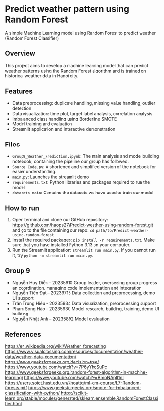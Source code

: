 # Predict weather pattern using Random Forest
A simple Machine Learning model using Random Forest to predict weather (Random Forest Classifier)

## Overview

This project aims to develop a machine learning model that can predict weather patterns using the Random Forest algorithm and is trained on historical weather data in Hanoi city.

## Features

- Data preprocessing: duplicate handling, missing value handling, outlier detection
- Data visualization: time plot, target label analysis, correlation analysis
- Imbalanced class handling using Borderline SMOTE
- Model training and evaluation
- Streamlit application and interactive demonstration

## Files

- `Group9_Weather_Prediction.ipynb`: The main analysis and model building notebook, containing the pipeline our group has followed.
- `Source_Code.py`: A shortened and simplified version of the notebook for easier understanding.
- `main.py`: Launches the streamlit demo
- `requirements.txt`: Python libraries and packages required to run the model
- `datasets-main`: Contains the datasets we have used to train our model

## How to run
1. Open terminal and clone our GitHub repository: https://github.com/haops27/Predict-weather-using-random-forest.git and go to the file containing our repo: `cd path/to/Predict-weather-using-random-forest`
2. Install the required packages: `pip install -r requirements.txt`. Make sure that you have installed Python 3.13 on your computer.
3. Run the Streamlit application: `streamlit run main.py`. If you cannot run it, try `python -m streamlit run main.py`.

## Group 9
 - Nguyễn Huy Diễn – 20235910	Group leader, overseeing group progress an coordination, managing code implementation and integration
- Nguyễn Tiến Đạt – 20239715	Data collection and preprocessing, demo UI support
- Trần Trung Hiếu – 20235934	Data visualization, preprocessing support
- Phạm Song Hào – 20235930	    Model research, building, training, demo UI building
- Nguyễn Nhật Anh – 20235892	Model evaluation

## References

https://en.wikipedia.org/wiki/Weather_forecasting
https://www.visualcrossing.com/resources/documentation/weather-data/weather-data-documentation/
https://www.geeksforgeeks.org/decision-tree/
https://www.youtube.com/watch?v=7P6yYhcSuPc
https://www.geeksforgeeks.org/random-forest-algorithm-in-machine-learning/
https://www.youtube.com/watch?v=BmoNAptI1nI
https://users.soict.hust.edu.vn/khoattq/ml-dm-course/L7-Random-forests.pdf
https://www.geeksforgeeks.org/smote-for-imbalanced-classification-with-python/
https://scikit-learn.org/stable/modules/generated/sklearn.ensemble.RandomForestClassifier.html